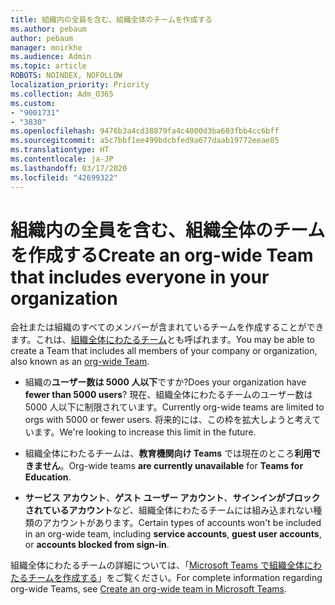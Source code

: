 ```yaml
---
title: 組織内の全員を含む、組織全体のチームを作成する
ms.author: pebaum
author: pebaum
manager: mnirkhe
ms.audience: Admin
ms.topic: article
ROBOTS: NOINDEX, NOFOLLOW
localization_priority: Priority
ms.collection: Adm_O365
ms.custom:
- "9001731"
- "3830"
ms.openlocfilehash: 9476b3a4cd38879fa4c4000d3ba603fbb4cc6bff
ms.sourcegitcommit: a5c7bbf1ee499bdcbfed9a677daab19772eeae05
ms.translationtype: HT
ms.contentlocale: ja-JP
ms.lasthandoff: 03/17/2020
ms.locfileid: "42699322"
---
```

# <a name="create-an-org-wide-team-that-includes-everyone-in-your-organization"></a><span data-ttu-id="e9a51-102">組織内の全員を含む、組織全体のチームを作成する</span><span class="sxs-lookup"><span data-stu-id="e9a51-102">Create an org-wide Team that includes everyone in your organization</span></span>

<span data-ttu-id="e9a51-103">会社または組織のすべてのメンバーが含まれているチームを作成することができます。これは、[組織全体にわたるチーム](https://docs.microsoft.com/microsoftteams/create-an-org-wide-team)とも呼ばれます。</span><span class="sxs-lookup"><span data-stu-id="e9a51-103">You may be able to create a Team that includes all members of your company or organization, also known as an [org-wide Team](https://docs.microsoft.com/microsoftteams/create-an-org-wide-team).</span></span>

- <span data-ttu-id="e9a51-104">組織の**ユーザー数は 5000 人以下**ですか?</span><span class="sxs-lookup"><span data-stu-id="e9a51-104">Does your organization have **fewer than 5000 users**?</span></span> <span data-ttu-id="e9a51-105">現在、組織全体にわたるチームのユーザー数は 5000 人以下に制限されています。</span><span class="sxs-lookup"><span data-stu-id="e9a51-105">Currently org-wide teams are limited to orgs with 5000 or fewer users.</span></span> <span data-ttu-id="e9a51-106">将来的には、この枠を拡大しようと考えています。</span><span class="sxs-lookup"><span data-stu-id="e9a51-106">We're looking to increase this limit in the future.</span></span>

- <span data-ttu-id="e9a51-107">組織全体にわたるチームは、**教育機関向け Teams** では現在のところ**利用できません**。</span><span class="sxs-lookup"><span data-stu-id="e9a51-107">Org-wide teams **are currently unavailable** for **Teams for Education**.</span></span>

- <span data-ttu-id="e9a51-108">**サービス アカウント**、**ゲスト ユーザー アカウント**、**サインインがブロックされているアカウント**など、組織全体にわたるチームには組み込まれない種類のアカウントがあります。</span><span class="sxs-lookup"><span data-stu-id="e9a51-108">Certain types of accounts won't be included in an org-wide team, including **service accounts**, **guest user accounts**, or **accounts blocked from sign-in**.</span></span>

<span data-ttu-id="e9a51-109">組織全体にわたるチームの詳細については、「[Microsoft Teams で組織全体にわたるチームを作成する](https://docs.microsoft.com/microsoftteams/create-an-org-wide-team)」をご覧ください。</span><span class="sxs-lookup"><span data-stu-id="e9a51-109">For complete information regarding org-wide Teams, see [Create an org-wide team in Microsoft Teams](https://docs.microsoft.com/microsoftteams/create-an-org-wide-team).</span></span> 
